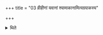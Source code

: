 +++
title = "03 व्रीहीणां यवानां श्यामाकानामित्यग्रपाकस्य"

+++

<details><summary>थिते</summary>

3. He should offer the new agricultural product viz. rice, barley, or Śyāmāka (panicum frumentaceum).
</details>
